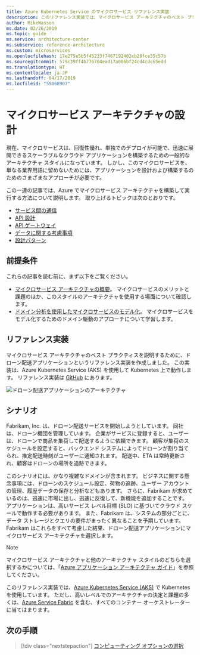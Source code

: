 ```yaml
---
title: Azure Kubernetes Service のマイクロサービス リファレンス実装
description: このリファレンス実装では、マイクロサービス アーキテクチャのベスト プラクティスについて説明します
author: MikeWasson
ms.date: 02/26/2019
ms.topic: guide
ms.service: architecture-center
ms.subservice: reference-architecture
ms.custom: microservices
ms.openlocfilehash: 17e275e5b5f45233f7467192402cb28fce35c57b
ms.sourcegitcommit: 579c39ff4b776704ead17a006bf24cd4cdc65edd
ms.translationtype: HT
ms.contentlocale: ja-JP
ms.lasthandoff: 04/17/2019
ms.locfileid: "59068907"
---
```

# <a name="designing-a-microservices-architecture"></a>マイクロサービス アーキテクチャの設計

現在、マイクロサービスは、回復性優れ、単独でのデプロイが可能で、迅速に展開できるスケーラブルなクラウド アプリケーションを構築するための一般的なアーキテクチャ スタイルになっています。 しかし、このマイクロサービスを、単なる業界用語に留めないためには、アプリケーションを設計および構築するのためのさまざまなアプローチが必要です。

この一連の記事では、Azure でマイクロサービス アーキテクチャを構築して実行する方法について説明します。 取り上げるトピックは次のとおりです。

- [サービス間の通信](./interservice-communication.md)
- [API 設計](./api-design.md)
- [API ゲートウェイ](./gateway.md)
- [データに関する考慮事項](./data-considerations.md)
- [設計パターン](./patterns.md)

## <a name="prerequisites"></a>前提条件

これらの記事を読む前に、まず以下をご覧ください。

- [マイクロサービス アーキテクチャの概要](../introduction.md)。 マイクロサービスのメリットと課題のほか、このスタイルのアーキテクチャを使用する場面について確認します。
- [ドメイン分析を使用したマイクロサービスのモデル化](../model/domain-analysis.md)。 マイクロサービスをモデル化するためのドメイン駆動のアプローチについて学習します。

## <a name="reference-implementation"></a>リファレンス実装

マイクロサービス アーキテクチャのベスト プラクティスを説明するために、ドローン配送アプリケーションというリファレンス実装を作成しました。 この実装は、Azure Kubernetes Service (AKS) を使用して Kubernetes 上で動作します。 リファレンス実装は [GitHub][drone-ri] にあります。

![ドローン配送アプリケーションのアーキテクチャ](../images/drone-delivery.png)

## <a name="scenario"></a>シナリオ

Fabrikam, Inc. は、ドローン配送サービスを開始しようとしています。 同社は、ドローン機団を管理しています。 企業がサービスに登録すると、ユーザーは、ドローンで商品を集荷して配送するように依頼できます。 顧客が集荷のスケジュールを設定すると、バックエンド システムによってドローンが割り当てられ、推定配送時刻がユーザーに通知されます。 配送中、ETA は常時更新され、顧客はドローンの場所を追跡できます。

このシナリオには、かなり複雑なドメインが含まれます。 ビジネスに関する懸念事項には、ドローンのスケジュール設定、荷物の追跡、ユーザー アカウントの管理、履歴データの保存と分析などもあります。 さらに、Fabrikam が求めているのは、迅速に市場に出し、迅速に反復して、新機能を追加することです。 アプリケーションは、高いサービス レベル目標 (SLO) に基づいてクラウド スケールで動作する必要があります。 また、Fabrikam は、システムの部分ごとに、データ ストレージとクエリの要件がまったく異なることを予期しています。 Fabrikam はこれらをすべて考慮した結果、ドローン配送アプリケーションにマイクロサービス アーキテクチャを選択します。

> [!NOTE]
> マイクロサービス アーキテクチャと他のアーキテクチャ スタイルのどちらを選択するかについては、「[Azure アプリケーション アーキテクチャ ガイド](../../guide/index.md)」を参照してください。

このリファレンス実装では、[Azure Kubernetes Service (AKS)](/azure/aks/) で Kubernetes を使用しています。 ただし、高いレベルでのアーキテクチャの決定と課題の多くは、[Azure Service Fabric](/azure/service-fabric/) を含む、すべてのコンテナー オーケストレーターに当てはまります。

<!-- links -->

[drone-ri]: https://github.com/mspnp/microservices-reference-implementation/tree/v0.1.0-orig

## <a name="next-steps"></a>次の手順

> [!div class="nextstepaction"]
> [コンピューティング オプションの選択](./compute-options.md)